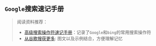 ## `Google`搜索速记手册
> 阅读资料推荐：
> * [高级搜索操作符速记手册](https://www.bruceclay.com/blog/bing-google-advanced-search-operators/)：记录了`Google`和`bing`的常用搜索操作符
> * [从谷歌搜获更多](https://dramatea.github.io/145%20%E4%BF%A1%E6%81%AF%E5%9B%BE-%E4%BB%8E%E8%B0%B7%E6%AD%8C%E6%90%9C%E8%8E%B7%E6%9B%B4%E5%A4%9A.html): 图文以及示例结合，方便理解记忆
